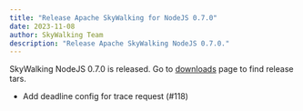 ```yaml
---
title: "Release Apache SkyWalking for NodeJS 0.7.0"
date: 2023-11-08
author: SkyWalking Team
description: "Release Apache SkyWalking NodeJS 0.7.0."
---
```


SkyWalking NodeJS 0.7.0 is released. Go to [downloads](/downloads) page to find release tars.

* Add deadline config for trace request (#118)
